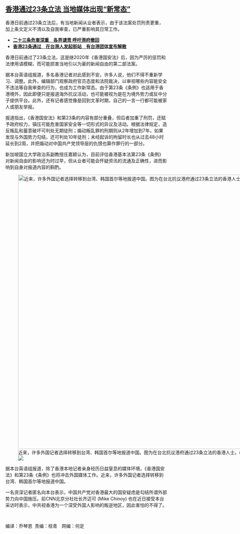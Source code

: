 <!--1711562275000-->
[香港通过23条立法  当地媒体出现“新常态”](https://www.rfa.org/mandarin/yataibaodao/gangtai/lu1-03272024124501.html)
------

<p>香港日前通过23条立法后，有当地新闻从业者表示，由于该法案处罚刑责更重，加上条文定义不清以及自我审查，已严重影响其日常工作。</p><ul><li><strong><a href="https://www.rfa.org/mandarin/yataibaodao/gangtai/hx1-03222024065008.html">二十三条危害深重　各界谴责 呼吁港府撤回</a></strong></li><li><strong><span class="result-title"><a class="state-published" href="https://www.rfa.org/mandarin/yataibaodao/gangtai/hx1-03202024080916.html">香港23条通过　在台港人发起街站　有台港团体宣布解散</a></span></strong><strong><br/><span class="discreet"></span></strong></li></ul><p>香港日前通过了23条立法，这是继2020年《香港国安法》后，因为严厉的惩罚和法律用语模糊，而可能损害当地引以为豪的新闻自由的第二部法案。</p><p>据本台英语组报道，多名香港记者对此感到不安。许多人说，他们不得不重新学习、调整。此外，编辑部门观察政府官员态度和法院裁决，以审视哪些内容能安全不违法等自我审查的行为，也成为工作新常态。由于第23条《条例》也适用于香港境外，因此即便只是报道海外抗议活动，也可能被视为是在为境外势力或反中分子提供平台。此外，还有记者感觉像是回到文革时期，自己的一言一行都可能被家人或朋友举报。</p><p>报道指出，《香港国安法》和第23条的内容有部分重叠，但后者加重了刑罚，还赋予政府权力，镇压可能危害国家安全等一切形式的异议及活动。根据法律规定，造反叛乱和蓄意破坏可判处无期徒刑；煽动叛乱罪的刑期则从2年增加到7年，如果发现与外国势力勾结，还可判处10年徒刑；未经起诉的拘留时长也从过去48小时延长到2周，并把煽动对中国共产党领导层的仇恨也算作罪行的一部分。</p><p>新加坡国立大学政治系副教授庄嘉颖认为，目前评估香港基本法第23条《条例》对新闻自由的影响还为时过早，但从业者可能会怀疑资讯的流通及正确性，进而影响到自身对报道内容的斟酌。</p><p><figure class="image-richtext image-inline captioned" style="width:1280px;"><img alt="近来，许多外国记者选择转移到台湾、韩国首尔等地报道中国。图为在台北抗议港府通过23条立法的香港人士。(路透社)" height="854" src="https://www.rfa.org/mandarin/yataibaodao/gangtai/lu1-03272024124501.html/2024-03-23t094829z_1170719698_rc2hr6aseusa_rtrmadp_3_hongkong-security-taiwan-1.jpg/@@images/3a18fd76-4944-4b17-8081-daf09df70ef5.jpeg" title="2024-03-23T094829Z_1170719698_RC2HR6ASEUSA_RTRMADP_3_HONGKONG-SECURITY-TAIWAN (1).JPG" width="1280"/><figcaption class="image-caption">近来，许多外国记者选择转移到台湾、韩国首尔等地报道中国。图为在台北抗议港府通过23条立法的香港人士。(路透社)</figcaption><small></small><div id="zoomattribute"><a data-caption="近来，许多外国记者选择转移到台湾、韩国首尔等地报道中国。图为在台北抗议港府通过23条立法的香港人士。(路透社)" data-fancybox="" href="https://www.rfa.org/mandarin/yataibaodao/gangtai/lu1-03272024124501.html/2024-03-23t094829z_1170719698_rc2hr6aseusa_rtrmadp_3_hongkong-security-taiwan-1.jpg" id="single_image" title="近来，许多外国记者选择转移到台湾、韩国首尔等地报道中国。图为在台北抗议港府通过23条立法的香港人士。(路透社)"><img src="/++plone++rfa-resources/img/icon-zoom.png"/></a></div></figure></p><p>据本台英语组报道，除了香港本地记者亲身经历日益窒息的媒体环境，《香港国安法》和第23条《条例》也将冲击外国媒体工作。近来，许多外国记者选择转移到台湾、韩国首尔等地报道中国。</p><p>一名资深记者匿名向本台表示，中国共产党对香港最大的国安疑虑是勾结所谓外部势力向中国施压。前CNN北京分社社长齐迈可 (Mike Chinoy) 也在近日接受本台采访时表示，中共视香港为一个深受外国人影响的叛逆地区，因此害怕的不得了。</p><p><span> </span></p><p>编译：乔琴恩  责编：梒青　网编：何足</p><p><span> </span></p><p><strong><span><span class="discreet"></span></span></strong></p><p><strong><span></span></strong></p>
